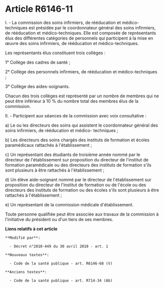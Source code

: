 # Article R6146-11

I. - La commission des soins infirmiers, de rééducation et médico-techniques est présidée par le coordonnateur général des
soins infirmiers, de rééducation et médico-techniques. Elle est composée de représentants élus des différentes catégories de
personnels qui participent à la mise en œuvre des soins infirmiers, de rééducation et médico-techniques. 

Les représentants élus constituent trois collèges : 

1° Collège des cadres de santé ; 

2° Collège des personnels infirmiers, de rééducation et médico-techniques ; 

3° Collège des aides-soignants. 

Chacun des trois collèges est représenté par un nombre de membres qui ne peut être inférieur à 10 % du nombre total des
membres élus de la commission. 

II. - Participent aux séances de la commission avec voix consultative : 

a) Le ou les directeurs des soins qui assistent le coordonnateur général des soins infirmiers, de rééducation et médico-
techniques ; 

b) Les directeurs des soins chargés des instituts de formation et écoles paramédicaux rattachés à l'établissement ; 

c) Un représentant des étudiants de troisième année nommé par le directeur de l'établissement sur proposition du directeur de
l'institut de formation paramédicale ou des directeurs des instituts de formation s'ils sont plusieurs à être rattachés à
l'établissement ; 

d) Un élève aide-soignant nommé par le directeur de l'établissement sur proposition du directeur de l'institut de formation
ou de l'école ou des directeurs des instituts de formation ou des écoles s'ils sont plusieurs à être rattachés à
l'établissement ; 

e) Un représentant de la commission médicale d'établissement. 

Toute personne qualifiée peut être associée aux travaux de la commission à l'initiative du président ou d'un tiers de ses
membres.

**Liens relatifs à cet article**

	**Modifié par**:

	  - Décret n°2010-449 du 30 avril 2010 - art. 1

	**Nouveaux textes**:

	  - Code de la santé publique - art. R6146-68 (V)

	**Anciens textes**:

	  - Code de la santé publique - art. R714-34 (Ab)

